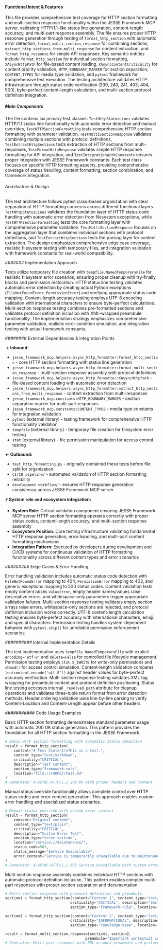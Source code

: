 <!-- CACHE_METADATA_START -->
<!-- Source File: {PROJECT_ROOT}/jesse-framework-mcp/tests/test_http_section_formatting.py -->
<!-- Cached On: 2025-07-05T13:00:54.821602 -->
<!-- Source Modified: 2025-07-05T12:52:09.331164 -->
<!-- Cache Version: 1.0 -->
<!-- CACHE_METADATA_END -->

#### Functional Intent & Features

This file provides comprehensive test coverage for HTTP section formatting and multi-section response functionality within the JESSE Framework MCP server, validating HTTP/1.1-like status line generation, content-length accuracy, and multi-part response assembly. The file ensures proper HTTP response generation through testing of `format_http_section` with automatic error detection, `format_multi_section_response` for combining sections, `extract_http_sections_from_multi_response` for content extraction, and `format_http_response` for simple API responses. Key semantic entities include `format_http_section` for individual section formatting, `XAsyncHttpPath` for file-based content loading, `XAsyncContentCriticality` for content priority validation, `HTTP_BOUNDARY_MARKER` for section separation, `CONTENT_TYPES` for media type validation, and `pytest` framework for comprehensive test execution. The testing architecture validates HTTP infrastructure through status code verification (200, 240, 241, 403, 404, 500), byte-perfect content-length calculation, and multi-section protocol definition integration.

##### Main Components

The file contains six primary test classes: `TestHttpStatusLines` validates HTTP/1.1 status line functionality with automatic error detection and manual overrides, `TestHTTPSectionFormatting` tests comprehensive HTTP section formatting with parameter validation, `TestMultiSectionResponse` validates combining multiple sections with protocol definitions, `TestExtractHttpSections` tests extraction of HTTP sections from multi-responses, `TestFormatHttpResponse` validates simple HTTP response formatting for API integration, and `TestIntegrationWithConstants` ensures proper integration with JESSE Framework constants. Each test class focuses on specific HTTP formatting aspects, providing comprehensive coverage of status handling, content formatting, section combination, and framework integration.

###### Architecture & Design

The test architecture follows pytest class-based organization with clear separation of HTTP formatting concerns across different functional layers. `TestHttpStatusLines` validates the foundation layer of HTTP status code handling with automatic error detection from filesystem exceptions, while `TestHTTPSectionFormatting` tests the core formatting layer with comprehensive parameter validation. `TestMultiSectionResponse` focuses on the aggregation layer that combines individual sections with protocol definitions, and `TestExtractHttpSections` tests the parsing layer for content extraction. The design emphasizes comprehensive edge case coverage, realistic filesystem testing with temporary files, and integration validation with framework constants for real-world compatibility.

####### Implementation Approach

Tests utilize temporary file creation with `tempfile.NamedTemporaryFile` for realistic filesystem error scenarios, ensuring proper cleanup with try-finally blocks and permission restoration. HTTP status line testing validates automatic error detection by creating actual Python exceptions (`FileNotFoundError`, `PermissionError`) and verifying appropriate status code mapping. Content-length accuracy testing employs UTF-8 encoding validation with international characters to ensure byte-perfect calculations. Multi-section response testing combines pre-formatted sections and validates protocol definition inclusion with XML-wrapped preambule functionality. The implementation strategy emphasizes comprehensive parameter validation, realistic error condition simulation, and integration testing with actual framework constants.

######## External Dependencies & Integration Points

**→ Inbound:**
- `jesse_framework_mcp.helpers.async_http_formatter:format_http_section` - core HTTP section formatting with status line generation
- `jesse_framework_mcp.helpers.async_http_formatter:format_multi_section_response` - multi-section response assembly with protocol definitions
- `jesse_framework_mcp.helpers.async_http_formatter:XAsyncHttpPath` - file-based content loading with automatic error detection
- `jesse_framework_mcp.helpers.async_http_formatter:extract_http_sections_from_multi_response` - content extraction from multi-responses
- `jesse_framework_mcp.constants:HTTP_BOUNDARY_MARKER` - section separation marker for multi-part responses
- `jesse_framework_mcp.constants:CONTENT_TYPES` - media type constants for integration validation
- `pytest` (external library) - testing framework for comprehensive HTTP functionality validation
- `tempfile` (external library) - temporary file creation for filesystem error testing
- `stat` (external library) - file permission manipulation for access control testing

**← Outbound:**
- `test_http_formatting.py` - originally contained these tests before file split for organization
- `CI/CD pipeline/` - automated validation of HTTP section formatting reliability
- `development workflow/` - ensures HTTP response generation consistency across JESSE Framework MCP server

**⚡ System role and ecosystem integration:**
- **System Role**: Critical validation component ensuring JESSE Framework MCP server HTTP section formatting operates correctly with proper status codes, content-length accuracy, and multi-section response assembly
- **Ecosystem Position**: Core testing infrastructure validating fundamental HTTP response generation, error handling, and multi-part content formatting mechanisms
- **Integration Pattern**: Executed by developers during development and CI/CD systems for continuous validation of HTTP formatting functionality across different content types and error scenarios

######### Edge Cases & Error Handling

Error handling validation includes automatic status code detection with `FileNotFoundError` mapping to 404, `PermissionError` mapping to 403, and generic exceptions mapping to 500 status codes. Content validation tests empty content raises `ValueError`, empty header names/values raise descriptive errors, and whitespace-only parameters trigger appropriate validation failures. Multi-section response testing validates empty section arrays raise errors, whitespace-only sections are rejected, and protocol definition inclusion works correctly. UTF-8 content-length calculation testing ensures byte-perfect accuracy with international characters, emoji, and special characters. Permission testing handles system-dependent behavior with `pytest.skip()` for unreliable permission enforcement scenarios.

########## Internal Implementation Details

The test implementation uses `tempfile.NamedTemporaryFile` with explicit `encoding='utf-8'` and `delete=False` for controlled file lifecycle management. Permission testing employs `stat.S_IWRITE` for write-only permissions and `chmod()` for access control simulation. Content-length validation compares `len(content.encode('utf-8'))` against header values for byte-perfect accuracy verification. Multi-section response testing validates XML tag wrapping for preambule content and protocol definition positioning. Status line testing accesses internal `_resolved_path` attribute for cleanup operations and validates three-tuple return format from error detection methods. Header ordering validation uses line-by-line parsing to verify Content-Location and Content-Length appear before other headers.

########### Code Usage Examples

Basic HTTP section formatting demonstrates standard parameter usage with automatic 200 OK status generation. This pattern provides the foundation for all HTTP section formatting in the JESSE Framework.

```python
# Basic HTTP section formatting with automatic status detection
result = format_http_section(
    content="# Test Content\nThis is a test.",
    content_type="text/markdown",
    criticality="CRITICAL",
    description="Test Content",
    section_type="framework-rule",
    location="file://{HOME}/test.md"
)
# Generates: X-ASYNC-HTTP/1.1 200 OK with proper headers and content
```

Manual status override functionality allows complete control over HTTP status codes and error content generation. This approach enables custom error handling and specialized status scenarios.

```python
# Manual status override with custom error content
result = format_http_section(
    content="Original content",
    content_type="text/plain",
    criticality="CRITICAL",
    description="Custom Error Test",
    section_type="error-section",
    location="service://maintenance/",
    status_code=503,
    status_message="Service Unavailable",
    error_content="Service is temporarily unavailable due to maintenance."
)
# Generates: X-ASYNC-HTTP/1.1 503 Service Unavailable with custom error content
```

Multi-section response assembly combines individual HTTP sections with automatic protocol definition inclusion. This pattern enables complex multi-part responses with proper section separation and documentation.

```python
# Multi-section response with protocol definition and preambule
section1 = format_http_section(content="Content 1", content_type="text/plain", 
                              criticality="CRITICAL", description="Section 1",
                              section_type="framework-rule", location="file://{HOME}/section1.txt")

section2 = format_http_section(content="Content 2", content_type="text/markdown",
                              criticality="INFORMATIONAL", description="Section 2", 
                              section_type="knowledge-base", location="file://{HOME}/section2.md")

result = format_multi_section_response(section1, section2, 
                                     preambule="Important contextual information")
# Generates: Multi-part response with XML-wrapped preambule and protocol definition
```